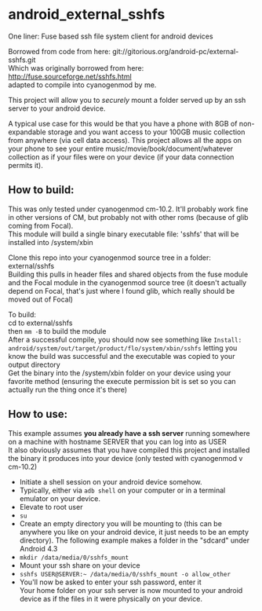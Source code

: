 android_external_sshfs
======================

One liner: Fuse based ssh file system client for android devices  

Borrowed from code from here: git://gitorious.org/android-pc/external-sshfs.git  
Which was originally borrowed from here: http://fuse.sourceforge.net/sshfs.html  
adapted to compile into cyanogenmod by me.  

This project will allow you to *securely* mount a folder served up by an ssh server to your android device.

A typical use case for this would be that you have a phone with 8GB of non-expandable storage and you want access to your 100GB music collection from anywhere (via cell data access). This project allows all the apps on your phone to see your entire music/movie/book/document/whatever collection as if your files were on your device (if your data connection permits it).

How to build:
-------------
This was only tested under cyanogenmod cm-10.2. It'll probably work fine in other versions of CM, but probably not with other roms (because of glib coming from Focal).  
This module will build a single binary executable file: 'sshfs' that will be installed into /system/xbin  


Clone this repo into your cyanogenmod source tree in a folder: external/sshfs  
Building this pulls in header files and shared objects from the fuse module and the Focal module in the cyanogenmod source tree (it doesn't actually depend on Focal, that's just where I found glib, which really should be moved out of Focal)  


To build:  
cd to external/sshfs  
then `mm -B` to build the module  
After a successful compile, you should now see something like `Install: android/system/out/target/product/flo/system/xbin/sshfs` letting you know the build was successful and the executable was copied to your output directory  
Get the binary into the /system/xbin folder on your device using your favorite method (ensuring the execute permission bit is set so you can actually run the thing once it's there)

How to use:
-----------
This example assumes __you already have a ssh server__ running somewhere on a machine with hostname SERVER that you can log into as USER  
It also obviously assumes that you have compiled this project and installed the binary it produces into your device (only tested with cyanogenmod v cm-10.2)
* Initiate a shell session on your android device somehow.
 * Typically, either via `adb shell` on your computer or in a terminal emulator on your device.
* Elevate to root user
 * `su`
* Create an empty directory you will be mounting to (this can be anywhere you like on your android device, it just needs to be an empty directory). The following example makes a folder in the "sdcard" under Android 4.3
 * `mkdir /data/media/0/sshfs_mount`
* Mount your ssh share on your device
 * `sshfs USER@SERVER:~ /data/media/0/sshfs_mount -o allow_other`
 * You'll now be asked to enter your ssh password, enter it  
Your home folder on your ssh server is now mounted to your android device as if the files in it were physically on your device.
